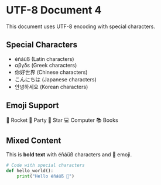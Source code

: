 # UTF-8 Document 4

This document uses UTF-8 encoding with special characters.

## Special Characters
- éñáüß (Latin characters)
- αβγδε (Greek characters)
- 你好世界 (Chinese characters)
- こんにちは (Japanese characters)
- 안녕하세요 (Korean characters)

## Emoji Support
🚀 Rocket
🎉 Party
🌟 Star
💻 Computer
📚 Books

## Mixed Content
This is **bold text** with éñáüß characters and 🚀 emoji.

```python
# Code with special characters
def hello_world():
    print("Hello éñáüß 🚀")
```
